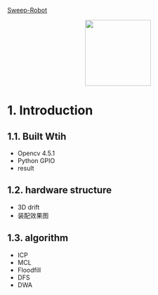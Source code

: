  [Sweep-Robot](https://github.com/quboyue/Sweep-Robot-Team36)

<div align=center><img width="150" height="150" src="https://github.com/GANTIAN-hub405/picutre/blob/main/sweep-robot.jpg"/></div>


# 1. Introduction

## 1.1. Built Wtih

- Opencv 4.5.1
- Python GPIO
- result

## 1.2. hardware structure 
- 3D drift
- 装配效果图

## 1.3. algorithm 
 - ICP
 - MCL
 - Floodfill
 - DFS 
 - DWA

